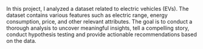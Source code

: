 In this project, I analyzed a dataset related to electric vehicles (EVs). The dataset contains various features such as electric range, energy consumption, price, and other relevant attributes. The goal is to conduct a thorough analysis to uncover meaningful insights, tell a compelling story, conduct hypothesis testing and provide actionable recommendations based on the data.
